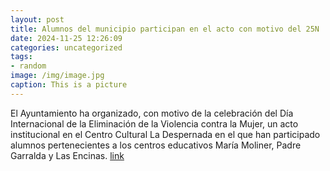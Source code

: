 ```yaml
---
layout: post
title: Alumnos del municipio participan en el acto con motivo del 25N
date: 2024-11-25 12:26:09
categories: uncategorized
tags:
- random
image: /img/image.jpg
caption: This is a picture
---
```

El Ayuntamiento ha organizado, con motivo de la celebración del Día Internacional de la Eliminación de la Violencia contra la Mujer, un acto institucional en el Centro Cultural La Despernada en el que han participado alumnos pertenecientes a los centros educativos María Moliner, Padre Garralda y Las Encinas.  [link](https://www.ayto-villacanada.es/noticias/alumnos-del-municipio-participan-en-el-acto-con-motivo-del-25n/)
